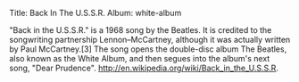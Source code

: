 Title: Back In The U.S.S.R.
Album: white-album

"Back in the U.S.S.R." is a 1968 song by the Beatles. It is credited to the songwriting partnership Lennon–McCartney, although it was actually written by Paul McCartney.[3] The song opens the double-disc album The Beatles, also known as the White Album, and then segues into the album's next song, "Dear Prudence".
http://en.wikipedia.org/wiki/Back_in_the_U.S.S.R.
